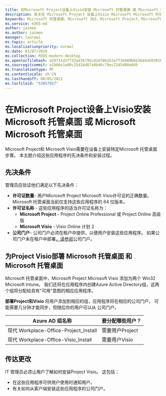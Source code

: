```yaml
---
title: 在Microsoft Project设备上Visio安装 Microsoft 托管桌面 或 Microsoft Microsoft 托管桌面
description: 有关在 Microsoft Project 设备上Visio Microsoft Microsoft 托管桌面的信息
keywords: Microsoft 托管桌面、Microsoft 365、Microsoft Project、Microsoft Visio
ms.service: m365-md
author: jaimeo
ms.author: jaimeo
manager: laurawi
ms.topic: article
ms.localizationpriority: normal
ms.date: 03/07/2019
ms.collection: M365-modern-desktop
ms.openlocfilehash: d20731d1f732ad76795cd26f862b2aff36409b6b3644a50391660517d171d1c3
ms.sourcegitcommit: a1b66e1e80c25d14d67a9b46c79ec7245d88e045
ms.translationtype: MT
ms.contentlocale: zh-CN
ms.lasthandoff: 08/05/2021
ms.locfileid: "53857927"
---
```

# <a name="install-microsoft-project-or-microsoft-visio-on-microsoft-managed-desktop-devices"></a>在Microsoft Project设备上Visio安装 Microsoft 托管桌面 或 Microsoft Microsoft 托管桌面

Microsoft Project和 Microsoft Visio需要在设备上安装特定Microsoft 托管桌面步骤。 本主题介绍这些应用程序的先决条件和安装过程。

## <a name="prerequisites"></a>先决条件

管理员应验证他们满足以下先决条件：
- **许可证数量**- 用户Microsoft Project Microsoft Visio许可证的正确数量。 Microsoft 托管桌面当前仅支持这些应用程序的 64 位版本。 
- **许可证名称** - 这些应用程序的适当许可证名称为：
    - **Microsoft Project** - Project Online Professional 或 Project Online 高级版
    - **Microsoft Visio** - Visio Online 计划 2
- **公司门户**- 公司门户必须在租户中提供，以便用户安装这些应用程序。 如果公司门户未在租户中部署[，请参阅](company-portal.md)公司门户。

## <a name="deploy-project-and-visio-for-microsoft-managed-desktop-devices"></a>为Project Visio部署 Microsoft 托管桌面 和 Microsoft 托管桌面
Microsoft 托管桌面中，Microsoft Project Microsoft Visio 添加为两个 Win32 Microsoft Intune。 我们还将在应用程序内创建Azure Active Directory组，这两个组将分配给具有"可用"意图的相应应用程序。 

**部署Project和Visio** 将用户添加到相应的组，应用程序将在相应的公司门户。 可能需要几分钟才能同步，但随后你的用户可以从 公司门户。 

Azure AD 组名称 | 要分配哪些用户？   
 --- | ---
现代 Workplace-Office-Project_Install | 需要用户Project
现代 Workplace-Office-Visio_Install | 需要用户Visio

## <a name="communicate-changes"></a>传达更改
IT 管理员必须让用户了解如何安装Project Visio。 这包括： 
- 在这些应用程序可供用户使用时通知用户。 
- 有关如何从客户端安装这些应用程序的公司门户。
